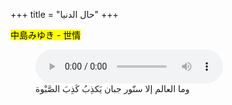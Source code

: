 +++
title = "حال الدنيا"
+++

<mark>中島みゆき - 世情</mark>
<figure>

<audio controls>
  <source src="世情.opus" type="audio/mp3">
</audio> 
<figcaption>وما العالم إلا سنّور جبان يَكذِبُ كَذِبَ الصَّبْوة</figcaption>
</figure>